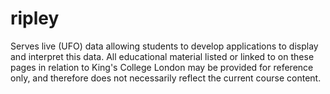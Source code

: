 # ripley

Serves live (UFO) data allowing students to develop applications to display and interpret this data. All educational material listed or linked to on these pages in relation to King's College London may be provided for reference only, and therefore does not necessarily reflect the current course content. 
